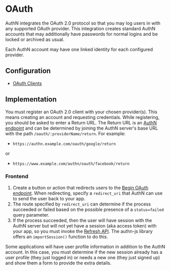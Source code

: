 # OAuth

AuthN integrates the OAuth 2.0 protocol so that you may log users in with any supported OAuth
provider. This integration creates standard AuthN accounts that may additionally have passwords for
normal logins and be locked or archived as usual.

Each AuthN account may have one linked identity for each configured provider.

## Configuration

* [OAuth Clients](config.md#oauth-clients)

## Implementation

You must register an OAuth 2.0 client with your chosen provider(s). This means creating an account
and requesting credentials. While registering, you should be asked to enter a Return URL. The
Return URL is an [AuthN endpoint](api.md#oauth-return) and can be determined by joining the AuthN
server's base URL with the path `/oauth/:providerName/return`. For example:

* `https://authn.example.com/oauth/google/return`

or

* `https://www.example.com/authn/oauth/facebook/return`

### Frontend

1. Create a button or action that redirects users to the [Begin OAuth endpoint](api.md#begin-oauth).
   When redirecting, specify a `redirect_uri` that AuthN can use to send the user back to your app.
2. The route specified by `redirect_uri` can determine if the process succeeded or failed based on
   the possible presence of a `status=failed` query parameter.
3. If the process succeeded, then the user will have session with the AuthN server but will not yet
   have a session (aka access token) with your app, so you must invoke the [Refresh API](api.md#refresh-session).
   The authn-js library offers an `importSession()` function to do this.

Some applications will have user profile information in addition to the AuthN account. In this case,
you must determine if the new session already has a user profile (they just logged in) or needs a
new one (they just signed up) and show them a form to provide the extra details.
